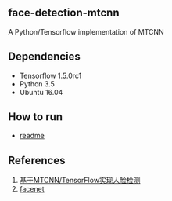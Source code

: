 ## face-detection-mtcnn
A Python/Tensorflow implementation of MTCNN

## Dependencies
* Tensorflow 1.5.0rc1
* Python 3.5
* Ubuntu 16.04

## How to run
* [readme](https://github.com/ShyBigBoy/face-detection-mtcnn/readme)

## References
1. [基于MTCNN/TensorFlow实现人脸检测](http://blog.csdn.net/mr_evanchen/article/details/77650883)
2. [facenet](https://github.com/davidsandberg/facenet/tree/master/src/align)
